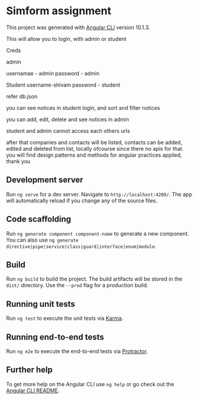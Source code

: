 # Simform assignment

This project was generated with [Angular CLI](https://github.com/angular/angular-cli) version 10.1.3.

This will allow you to login, with admin or student

Creds

admin 

usernamae - admin
password - admin


Student
username-shivam
password - student

refer db.json

you can see notices in student login, and sort and filter notices

you can add, edit, delete and see notices in admin

student and admin cannot access each others urls

after that companies and contacts will be listed, contacts can be added, edited and deleted from list, locally ofcourse since there no apis for that.
you will find design patterns and methods for angular practices applied, thank you

## Development server

Run `ng serve` for a dev server. Navigate to `http://localhost:4200/`. The app will automatically reload if you change any of the source files.

## Code scaffolding

Run `ng generate component component-name` to generate a new component. You can also use `ng generate directive|pipe|service|class|guard|interface|enum|module`.

## Build

Run `ng build` to build the project. The build artifacts will be stored in the `dist/` directory. Use the `--prod` flag for a production build.

## Running unit tests

Run `ng test` to execute the unit tests via [Karma](https://karma-runner.github.io).

## Running end-to-end tests

Run `ng e2e` to execute the end-to-end tests via [Protractor](http://www.protractortest.org/).

## Further help

To get more help on the Angular CLI use `ng help` or go check out the [Angular CLI README](https://github.com/angular/angular-cli/blob/master/README.md).
